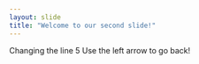 ```yaml
---
layout: slide
title: "Welcome to our second slide!"
---
```

Changing the line 5
Use the left arrow to go back!

